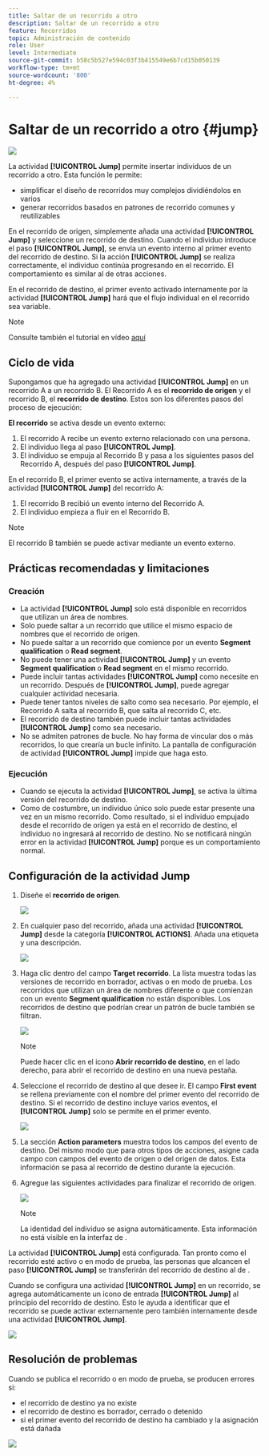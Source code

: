 ```yaml
---
title: Saltar de un recorrido a otro
description: Saltar de un recorrido a otro
feature: Recorridos
topic: Administración de contenido
role: User
level: Intermediate
source-git-commit: b58c5b527e594c03f3b415549e6b7cd15b050139
workflow-type: tm+mt
source-wordcount: '800'
ht-degree: 4%

---
```


# Saltar de un recorrido a otro {#jump}

![](../assets/do-not-localize/badge.png)

La actividad **[!UICONTROL Jump]** permite insertar individuos de un recorrido a otro. Esta función le permite:

* simplificar el diseño de recorridos muy complejos dividiéndolos en varios
* generar recorridos basados en patrones de recorrido comunes y reutilizables

En el recorrido de origen, simplemente añada una actividad **[!UICONTROL Jump]** y seleccione un recorrido de destino. Cuando el individuo introduce el paso **[!UICONTROL Jump]**, se envía un evento interno al primer evento del recorrido de destino. Si la acción **[!UICONTROL Jump]** se realiza correctamente, el individuo continúa progresando en el recorrido. El comportamiento es similar al de otras acciones.

En el recorrido de destino, el primer evento activado internamente por la actividad **[!UICONTROL Jump]** hará que el flujo individual en el recorrido sea variable.

>[!NOTE]
>
>Consulte también el tutorial en vídeo [aquí](https://experienceleague.adobe.com/docs/journey-orchestration-learn/tutorials/building-a-journey/jumping-to-another-journey.html?lang=es)

## Ciclo de vida

Supongamos que ha agregado una actividad **[!UICONTROL Jump]** en un recorrido A a un recorrido B. El Recorrido A es el **recorrido de origen** y el recorrido B, el **recorrido de destino**.
Estos son los diferentes pasos del proceso de ejecución:

**El recorrido** se activa desde un evento externo:

1. El recorrido A recibe un evento externo relacionado con una persona.
1. El individuo llega al paso **[!UICONTROL Jump]**.
1. El individuo se empuja al Recorrido B y pasa a los siguientes pasos del Recorrido A, después del paso **[!UICONTROL Jump]**.

En el recorrido B, el primer evento se activa internamente, a través de la actividad **[!UICONTROL Jump]** del recorrido A:

1. El recorrido B recibió un evento interno del Recorrido A.
1. El individuo empieza a fluir en el Recorrido B.

>[!NOTE]
>
>El recorrido B también se puede activar mediante un evento externo.

## Prácticas recomendadas y limitaciones

### Creación

* La actividad **[!UICONTROL Jump]** solo está disponible en recorridos que utilizan un área de nombres.
* Solo puede saltar a un recorrido que utilice el mismo espacio de nombres que el recorrido de origen.
* No puede saltar a un recorrido que comience por un evento **Segment qualification** o **Read segment**.
* No puede tener una actividad **[!UICONTROL Jump]** y un evento **Segment qualification** o **Read segment** en el mismo recorrido.
* Puede incluir tantas actividades **[!UICONTROL Jump]** como necesite en un recorrido. Después de **[!UICONTROL Jump]**, puede agregar cualquier actividad necesaria.
* Puede tener tantos niveles de salto como sea necesario. Por ejemplo, el Recorrido A salta al recorrido B, que salta al recorrido C, etc.
* El recorrido de destino también puede incluir tantas actividades **[!UICONTROL Jump]** como sea necesario.
* No se admiten patrones de bucle. No hay forma de vincular dos o más recorridos, lo que crearía un bucle infinito. La pantalla de configuración de actividad **[!UICONTROL Jump]** impide que haga esto.

### Ejecución

* Cuando se ejecuta la actividad **[!UICONTROL Jump]**, se activa la última versión del recorrido de destino.
* Como de costumbre, un individuo único solo puede estar presente una vez en un mismo recorrido. Como resultado, si el individuo empujado desde el recorrido de origen ya está en el recorrido de destino, el individuo no ingresará al recorrido de destino. No se notificará ningún error en la actividad **[!UICONTROL Jump]** porque es un comportamiento normal.

## Configuración de la actividad Jump

1. Diseñe el **recorrido de origen**.

   ![](../assets/jump1.png)

1. En cualquier paso del recorrido, añada una actividad **[!UICONTROL Jump]** desde la categoría **[!UICONTROL ACTIONS]**. Añada una etiqueta y una descripción.

   ![](../assets/jump2.png)

1. Haga clic dentro del campo **Target recorrido**.
La lista muestra todas las versiones de recorrido en borrador, activas o en modo de prueba. Los recorridos que utilizan un área de nombres diferente o que comienzan con un evento **Segment qualification** no están disponibles. Los recorridos de destino que podrían crear un patrón de bucle también se filtran.

   ![](../assets/jump3.png)

   >[!NOTE]
   >
   >Puede hacer clic en el icono **Abrir recorrido de destino**, en el lado derecho, para abrir el recorrido de destino en una nueva pestaña.

1. Seleccione el recorrido de destino al que desee ir.
El campo **First event** se rellena previamente con el nombre del primer evento del recorrido de destino. Si el recorrido de destino incluye varios eventos, el **[!UICONTROL Jump]** solo se permite en el primer evento.

   ![](../assets/jump4.png)

1. La sección **Action parameters** muestra todos los campos del evento de destino. Del mismo modo que para otros tipos de acciones, asigne cada campo con campos del evento de origen o del origen de datos. Esta información se pasa al recorrido de destino durante la ejecución.
1. Agregue las siguientes actividades para finalizar el recorrido de origen.

   ![](../assets/jump5.png)


   >[!NOTE]
   >
   >La identidad del individuo se asigna automáticamente. Esta información no está visible en la interfaz de .

La actividad **[!UICONTROL Jump]** está configurada. Tan pronto como el recorrido esté activo o en modo de prueba, las personas que alcancen el paso **[!UICONTROL Jump]** se transferirán del recorrido de destino al de .

Cuando se configura una actividad **[!UICONTROL Jump]** en un recorrido, se agrega automáticamente un icono de entrada **[!UICONTROL Jump]** al principio del recorrido de destino. Esto le ayuda a identificar que el recorrido se puede activar externamente pero también internamente desde una actividad **[!UICONTROL Jump]**.

![](../assets/jump7.png)

## Resolución de problemas

Cuando se publica el recorrido o en modo de prueba, se producen errores si:
* el recorrido de destino ya no existe
* el recorrido de destino es borrador, cerrado o detenido
* si el primer evento del recorrido de destino ha cambiado y la asignación está dañada

![](../assets/jump6.png)
